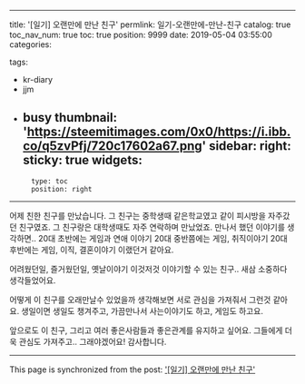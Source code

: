 
---
title: '[일기] 오랜만에 만난 친구'
permlink: 일기-오랜만에-만난-친구
catalog: true
toc_nav_num: true
toc: true
position: 9999
date: 2019-05-04 03:55:00
categories:

tags:
- kr-diary
- jjm
- busy
thumbnail: 'https://steemitimages.com/0x0/https://i.ibb.co/q5zvPfj/720c17602a67.png'
sidebar:
    right:
        sticky: true
widgets:
    -
        type: toc
        position: right
---


어제 친한 친구를 만났습니다.
그 친구는 중학생때 같은학교였고 같이 피시방을 자주갔던 친구였죠.
그 친구랑은 대학생때도 자주 연락하며 만났었죠.
만나서 했던 이야기를 생각하면..
20대 초반에는 게임과 연애 이야기
20대 중반쯤에는 게임, 취직이야기
20대 후반에는 게임, 이직, 결혼이야기
이랬던거 같아요.

어려웠던일, 즐거웠던일, 옛날이야기
이것저것 이야기할 수 있는 친구..
새삼 소중하다 생각들었어요.

어떻게 이 친구를 오래만날수 있었을까
생각해보면 서로 관심을 가져줘서 그런것 같아요.
생일이면 생일도 챙겨주고, 가끔만나서 사는이야기도 하고, 게임도 하고요.

앞으로도 이 친구, 그리고 여러 좋은사람들과
좋은관계를 유지하고 싶어요.
그들에게 더욱 관심도 가져주고.. 그래야겠어요!
감사합니다.

- - -

This page is synchronized from the post: ['[일기] 오랜만에 만난 친구'](https://steempeak.com/@jacobyu/6edpbm)
